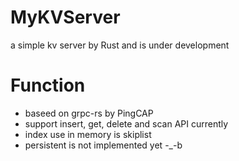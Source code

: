 # MyKVServer
a simple kv server by Rust and is under development

# Function
- baseed on grpc-rs by PingCAP
- support insert, get, delete and scan API currently
- index use in memory is skiplist
- persistent is not implemented yet -_-b
